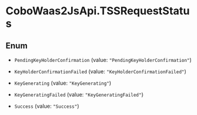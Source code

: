 # CoboWaas2JsApi.TSSRequestStatus

## Enum


* `PendingKeyHolderConfirmation` (value: `"PendingKeyHolderConfirmation"`)

* `KeyHolderConfirmationFailed` (value: `"KeyHolderConfirmationFailed"`)

* `KeyGenerating` (value: `"KeyGenerating"`)

* `KeyGeneratingFailed` (value: `"KeyGeneratingFailed"`)

* `Success` (value: `"Success"`)


